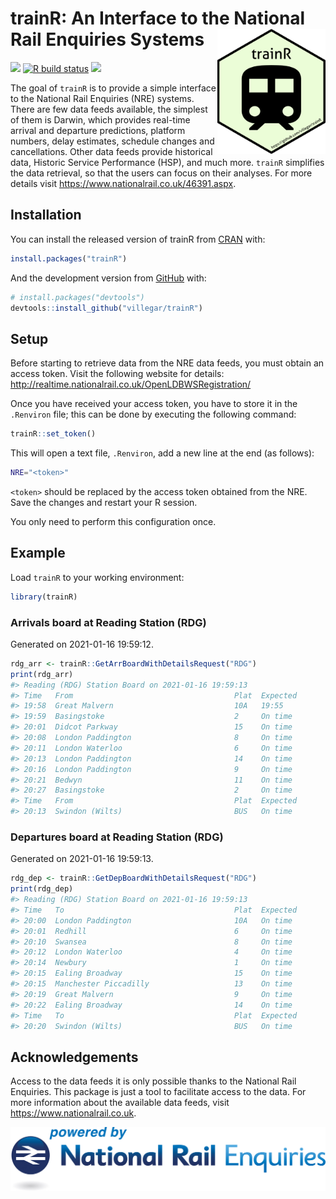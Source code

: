 
<!-- README.md is generated from README.Rmd. Please edit that file -->

# trainR: An Interface to the National Rail Enquiries Systems <img src="https://raw.githubusercontent.com/villegar/trainR/main/inst/images/logo.png" alt="logo" align="right" height=200px/>

<!-- badges: start -->

[![](https://img.shields.io/badge/devel%20version-0.0.1-yellow.svg)](https://github.com/villegar/trainR)
[![R build
status](https://github.com/villegar/trainR/workflows/R-CMD-check/badge.svg)](https://github.com/villegar/trainR/actions)
[![](https://www.r-pkg.org/badges/version/trainR?color=black)](https://cran.r-project.org/package=trainR)
<!-- badges: end -->

The goal of `trainR` is to provide a simple interface to the National
Rail Enquiries (NRE) systems. There are few data feeds available, the
simplest of them is Darwin, which provides real-time arrival and
departure predictions, platform numbers, delay estimates, schedule
changes and cancellations. Other data feeds provide historical data,
Historic Service Performance (HSP), and much more. `trainR` simplifies
the data retrieval, so that the users can focus on their analyses. For
more details visit <https://www.nationalrail.co.uk/46391.aspx>.

## Installation

You can install the released version of trainR from
[CRAN](https://CRAN.R-project.org) with:

``` r
install.packages("trainR")
```

And the development version from [GitHub](https://github.com/) with:

``` r
# install.packages("devtools")
devtools::install_github("villegar/trainR")
```

## Setup

Before starting to retrieve data from the NRE data feeds, you must
obtain an access token. Visit the following website for details:
<http://realtime.nationalrail.co.uk/OpenLDBWSRegistration/>

Once you have received your access token, you have to store it in the
`.Renviron` file; this can be done by executing the following command:

``` r
trainR::set_token()
```

This will open a text file, `.Renviron`, add a new line at the end (as
follows):

``` bash
NRE="<token>"
```

`<token>` should be replaced by the access token obtained from the NRE.
Save the changes and restart your R session.

You only need to perform this configuration once.

## Example

Load `trainR` to your working environment:

``` r
library(trainR)
```

### Arrivals board at Reading Station (RDG)

Generated on 2021-01-16 19:59:12.

``` r
rdg_arr <- trainR::GetArrBoardWithDetailsRequest("RDG")
print(rdg_arr)
#> Reading (RDG) Station Board on 2021-01-16 19:59:13
#> Time   From                                    Plat  Expected
#> 19:58  Great Malvern                           10A   19:55
#> 19:59  Basingstoke                             2     On time
#> 20:01  Didcot Parkway                          15    On time
#> 20:08  London Paddington                       8     On time
#> 20:11  London Waterloo                         6     On time
#> 20:13  London Paddington                       14    On time
#> 20:16  London Paddington                       9     On time
#> 20:21  Bedwyn                                  11    On time
#> 20:27  Basingstoke                             2     On time
#> Time   From                                    Plat  Expected
#> 20:13  Swindon (Wilts)                         BUS   On time
```

<!-- Inspect the `rdg_arr` object: -->

<!-- #### Previous calling points -->

### Departures board at Reading Station (RDG)

Generated on 2021-01-16 19:59:13.

``` r
rdg_dep <- trainR::GetDepBoardWithDetailsRequest("RDG")
print(rdg_dep)
#> Reading (RDG) Station Board on 2021-01-16 19:59:13
#> Time   To                                      Plat  Expected
#> 20:00  London Paddington                       10A   On time
#> 20:01  Redhill                                 6     On time
#> 20:10  Swansea                                 8     On time
#> 20:12  London Waterloo                         4     On time
#> 20:14  Newbury                                 1     On time
#> 20:15  Ealing Broadway                         15    On time
#> 20:15  Manchester Piccadilly                   13    On time
#> 20:19  Great Malvern                           9     On time
#> 20:22  Ealing Broadway                         14    On time
#> Time   To                                      Plat  Expected
#> 20:20  Swindon (Wilts)                         BUS   On time
```

<!-- #### Previous calling points -->

## Acknowledgements

Access to the data feeds it is only possible thanks to the National Rail
Enquiries. This package is just a tool to facilitate access to the data.
For more information about the available data feeds, visit
<https://www.nationalrail.co.uk>.

![](https://raw.githubusercontent.com/villegar/trainR/main/inst/images/NRE_Powered_logo.jpg)
